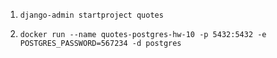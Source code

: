 1) ```django-admin startproject quotes```

2) ```docker run --name quotes-postgres-hw-10 -p 5432:5432 -e POSTGRES_PASSWORD=567234 -d postgres```
